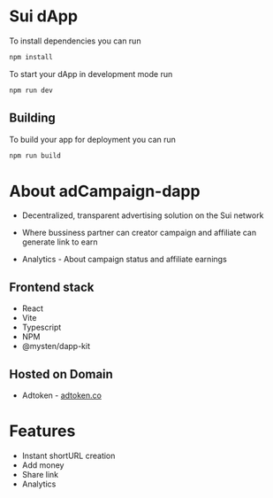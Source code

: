 # Sui dApp

To install dependencies you can run

```bash
npm install
```

To start your dApp in development mode run

```bash
npm run dev
```

## Building

To build your app for deployment you can run

```bash
npm run build
```
# About adCampaign-dapp

- Decentralized, transparent advertising solution on the Sui network 

- Where bussiness partner can creator campaign and affiliate can generate link to earn

- Analytics - About campaign status and affiliate earnings 

## Frontend stack 

- React
- Vite
- Typescript
- NPM
- @mysten/dapp-kit

## Hosted on Domain 

- Adtoken - [adtoken.co](http://adtoken.co)


# Features

- Instant shortURL creation
- Add money
- Share link
- Analytics


